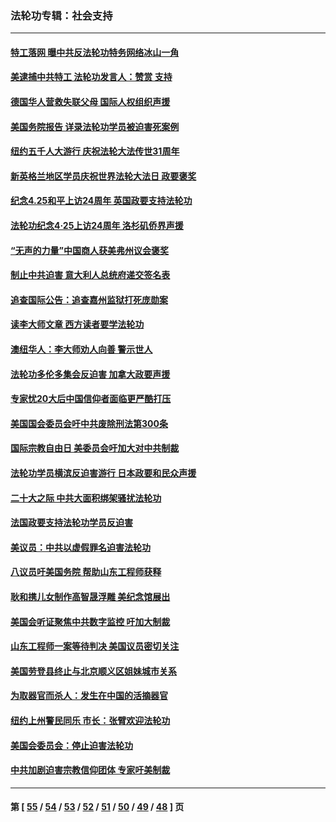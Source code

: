 ### 法轮功专辑：社会支持
---
#### [特工落网 曝中共反法轮功特务网络冰山一角](../../pages/nf4386/n14006412.md?06180430) 
#### [美逮捕中共特工 法轮功发言人：赞赏 支持](../../pages/nf4386/n14005107.md?06180430) 
#### [德国华人营救失联父母 国际人权组织声援](../../pages/nf4386/n14002019.md?06180430) 
#### [美国务院报告 详录法轮功学员被迫害死案例](../../pages/nf4386/n13997752.md?06180430) 
#### [纽约五千人大游行 庆祝法轮大法传世31周年](../../pages/nf4386/n13995110.md?06180430) 
#### [新英格兰地区学员庆祝世界法轮大法日 政要褒奖](../../pages/nf4386/n13990800.md?06180430) 
#### [纪念4.25和平上访24周年 英国政要支持法轮功](../../pages/nf4386/n13984057.md?06180430) 
#### [法轮功纪念4·25上访24周年 洛杉矶侨界声援](../../pages/nf4386/n13978796.md?06180430) 
#### [“无声的力量”中国商人获美弗州议会褒奖](../../pages/nf4386/n13941208.md?06180430) 
#### [制止中共迫害 意大利人总统府递交签名表](../../pages/nf4386/n13933726.md?06180430) 
#### [追查国际公告：追查嘉州监狱打死庞勋案](../../pages/nf4386/n13933461.md?06180430) 
#### [读李大师文章 西方读者要学法轮功](../../pages/nf4386/n13925142.md?06180430) 
#### [澳纽华人：李大师劝人向善 警示世人](../../pages/nf4386/n13924146.md?06180430) 
#### [法轮功多伦多集会反迫害 加拿大政要声援](../../pages/nf4386/n13881303.md?06180430) 
#### [专家忧20大后中国信仰者面临更严酷打压](../../pages/nf4386/n13874993.md?06180430) 
#### [美国国会委员会吁中共废除刑法第300条](../../pages/nf4386/n13868121.md?06180430) 
#### [国际宗教自由日 美委员会吁加大对中共制裁](../../pages/nf4386/n13855021.md?06180430) 
#### [法轮功学员横滨反迫害游行 日本政要和民众声援](../../pages/nf4386/n13847132.md?06180430) 
#### [二十大之际 中共大面积绑架骚扰法轮功](../../pages/nf4386/n13846381.md?06180430) 
#### [法国政要支持法轮功学员反迫害](../../pages/nf4386/n13841970.md?06180430) 
#### [美议员：中共以虚假罪名迫害法轮功](../../pages/nf4386/n13841083.md?06180430) 
#### [八议员吁美国务院 帮助山东工程师获释](../../pages/nf4386/n13836379.md?06180430) 
#### [耿和携儿女制作高智晟浮雕 美纪念馆展出](../../pages/nf4386/n13829624.md?06180430) 
#### [美国会听证聚焦中共数字监控 吁加大制裁](../../pages/nf4386/n13825083.md?06180430) 
#### [山东工程师一案等待判决 美国议员密切关注](../../pages/nf4386/n13815065.md?06180430) 
#### [美国劳登县终止与北京顺义区姐妹城市关系](../../pages/nf4386/n13811030.md?06180430) 
#### [为取器官而杀人：发生在中国的活摘器官](../../pages/nf4386/n13794731.md?06180430) 
#### [纽约上州警民同乐 市长：张臂欢迎法轮功](../../pages/nf4386/n13794375.md?06180430) 
#### [美国会委员会：停止迫害法轮功](../../pages/nf4386/n13788164.md?06180430) 
#### [中共加剧迫害宗教信仰团体 专家吁美制裁](../../pages/nf4386/n13780252.md?06180430) 

---
#### 第 [ [55](./55.md?06180430) / [54](./54.md?06180430) / [53](./53.md?06180430) / [52](./52.md?06180430) / [51](./51.md?06180430) / [50](./50.md?06180430) / [49](./49.md?06180430) / [48](./48.md?06180430) ] 页
